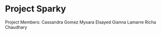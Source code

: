 # Project Sparky

Project Members: 
 Cassandra Gomez
 Mysara Elsayed
 Gianna Lamarre
 Richa Chaudhary
